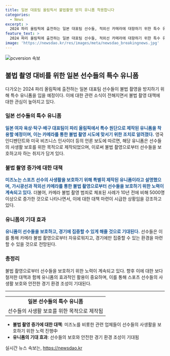 ```yaml
---
title: 일본 대표팀 올림픽서 불법촬영 방지 유니폼 착용합니다
categories:
  - News
excerpt: >
  2024 파리 올림픽에 출전하는 일본 대표팀 선수들, 적외선 카메라에 대항하기 위한 특수 유니폼 착용 - 2024 파리 올림픽에 출전하는 일본 대표팀 선수들이 카메라를 통한 불법 촬영을 막기 위해 특수 유니폼을 입을 예정이다. 일본 여자 육상·탁구·배구 대표팀이 파리 올림픽에서 특수 원단으로 제작된 유니폼을 착용할 예정이며, 이는 불법 촬영으로부터 선수들을 보호하기 위한 조치로 알려졌다. 해당 유니폼은 적외선 카메라를 통해 불법 촬영 시도에 맞서기 위한 기술적인 대안으로 개발되었다.
feature_text: >
  2024 파리 올림픽에 출전하는 일본 대표팀 선수들, 적외선 카메라에 대항하기 위한 특수 유니폼 착용 - 2024 파리 올림픽에 출전하는 일본 대표팀 선수들이 카메라를 통한 불법 촬영을 막기 위해 특수 유니폼을 입을 예정이다. 일본 여자 육상·탁구·배구 대표팀이 파리 올림픽에서 특수 원단으로 제작된 유니폼을 착용할 예정이며, 이는 불법 촬영으로부터 선수들을 보호하기 위한 조치로 알려졌다. 해당 유니폼은 적외선 카메라를 통해 불법 촬영 시도에 맞서기 위한 기술적인 대안으로 개발되었다.
image: 'https://newsdao.kr/res/images/meta/newsdao_breakingnews.jpg'
---
```


<p><img src="https://newsdao.kr/res/images/meta/newsdao_breakingnews.jpg" alt="pcversion 속보" /></p>

<h2 data-ke-size="size26">불법 촬영 대비를 위한 일본 선수들의 특수 유니폼</h2>

<p data-ke-size="size16">다가오는 2024 파리 올림픽에 출전하는 일본 대표팀 선수들이 불법 촬영을 방지하기 위해 특수 유니폼을 입을 예정이다. 이에 대한 관련 소식이 전해지면서 불법 촬영 대책에 대한 관심이 높아지고 있다.</p>

<h3>일본 선수들의 특수 유니폼</h3>

<p data-ke-size="size16"><b><span style="color: #1a5490;">일본 여자 육상·탁구·배구 대표팀이 파리 올림픽에서 특수 원단으로 제작된 유니폼을 착용할 예정이며, 이는 카메라를 통한 불법 촬영 시도에 맞서기 위한 조치로 알려졌다.</span></b> 영국 인디펜던트와 미국 비즈니스 인사이더 등의 언론 보도에 따르면, 해당 유니폼은 선수들의 사생활 보호를 위한 목적으로 제작되었으며, 이로써 불법 촬영으로부터 선수들을 보호하고자 하는 취지가 담겨 있다.</p>

<h3>불법 촬영 증가에 대한 대책</h3>

<p data-ke-size="size16"><b><span style="color: #1a5490;">미즈노는 스포츠 선수의 사생활을 보호하기 위해 특별히 제작된 유니폼이라고 설명했으며, 가시광선과 적외선 카메라를 통한 불법 촬영으로부터 선수들을 보호하기 위한 노력이 계속되고 있다.</span></b> 더불어, 카메라 불법 촬영 범죄로 체포된 사례가 10년 전에 비해 5000명 이상으로 증가한 것으로 나타나면서, 이에 대한 대책 마련이 시급한 상황임을 강조하고 있다.</p>

<h3>유니폼의 기대 효과</h3>

<p data-ke-size="size16"><b><span style="color: #1a5490;">유니폼이 선수들을 보호하고, 경기에 집중할 수 있게 해줄 것으로 기대된다.</span></b> 선수들은 이를 통해 카메라 불법 촬영으로부터 자유로워지고, 경기에만 집중할 수 있는 환경을 마련할 수 있을 것으로 전망된다.</p>

<h3>총정리</h3>

<p data-ke-size="size16">불법 촬영으로부터 선수들을 보호하기 위한 노력이 계속되고 있다. 향후 이에 대한 보다 철저한 대책과 함께 유니폼의 효과적인 활용이 중요하며, 이를 통해 스포츠 선수들의 사생활 보호와 안전한 경기 환경 조성이 기대된다.</p>

<hr>

<table>
  <tr>
    <td style="text-align: center; height: 17px;"><b>일본 선수들의 특수 유니폼</b></td>
  </tr>
  <tr>
    <td style="text-align: center; height: 17px;">선수들의 사생활 보호를 위한 목적으로 제작됨</td>
  </tr>
</table>

<ul>
  <li><b>불법 촬영 증가에 대한 대책</b>: 미즈노를 비롯한 관련 업체들이 선수들의 사생활을 보호하기 위한 노력 진행中</li>
  <li><b>유니폼의 기대 효과</b>: 선수들의 보호와 안전한 경기 환경 조성이 기대됨</li>
</ul>
실시간 뉴스 속보는, <a href="https://newsdao.kr" rel="dofollow">https://newsdao.kr</a>


